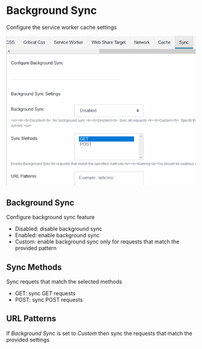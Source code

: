 # Background Sync

Configure the service worker cache settings

![Background sync settings](./img/background-sync-settings.PNG)

## Background Sync

Configure background sync feature

- Disabled: disable background sync
- Enabled: enable background sync
- Custom: enable background sync only for requests that match the provided pattern

## Sync Methods

Sync requets that match the selected methods

- GET: sync GET requests
- POST: sync POST requests

## URL Patterns

If _Background Sync_ is set to _Custom_ then sync the requests that match the provided settings
